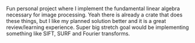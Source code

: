 Fun personal project where I implement the fundamental linear algebra necessary for image processing. Yeah there is already a crate that does these things, but I like my planned solution better and it is a great review/learning experience. Super big stretch goal would be implementing something like SIFT, SURF and Fourier transforms. 